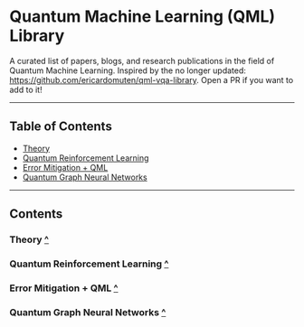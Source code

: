 # Quantum Machine Learning (QML) Library

A curated list of papers, blogs, and research publications in the field of Quantum Machine Learning. Inspired by the no longer updated: https://github.com/ericardomuten/qml-vqa-library. Open a PR if you want to add to it!

---

## Table of Contents

- [Theory](#theory-)
- [Quantum Reinforcement Learning]()
- [Error Mitigation + QML]()
- [Quantum Graph Neural Networks]()

---

## Contents

### Theory [^](#table-of-contents)

### Quantum Reinforcement Learning [^](#table-of-contents)

### Error Mitigation + QML [^](#table-of-contents)

### Quantum Graph Neural Networks [^](#table-of-contents)
